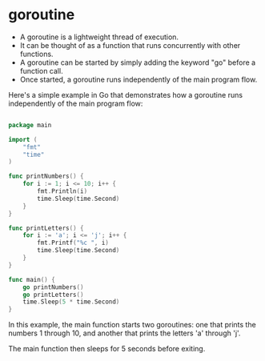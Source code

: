 # goroutine

- A goroutine is a lightweight thread of execution. 
- It can be thought of as a function that runs concurrently with other functions.
- A goroutine can be started by simply adding the keyword "go" before a function call. 
- Once started, a goroutine runs independently of the main program flow.

Here's a simple example in Go that demonstrates how a goroutine runs independently of the main program flow:

```go

package main

import (
    "fmt"
    "time"
)

func printNumbers() {
    for i := 1; i <= 10; i++ {
        fmt.Println(i)
        time.Sleep(time.Second)
    }
}

func printLetters() {
    for i := 'a'; i <= 'j'; i++ {
        fmt.Printf("%c ", i)
        time.Sleep(time.Second)
    }
}

func main() {
    go printNumbers()
    go printLetters()
    time.Sleep(5 * time.Second)
}
```

In this example, the main function starts two goroutines: one that prints the numbers 1 through 10, and another that prints the letters 'a' through 'j'. 

The main function then sleeps for 5 seconds before exiting.
